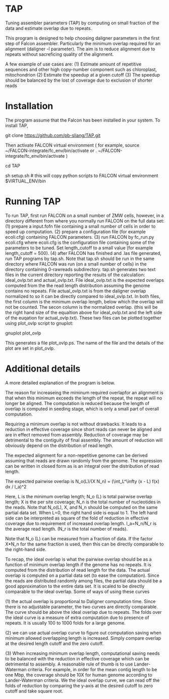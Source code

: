 # TAP 
Tuning assembler parameters (TAP) by computing on small fraction of the data and estimate overlap due to repeats.

This program is designed to help choosing daligner parameters in the first step of Falcon assembler. 
Particularly the minimum overlap required for an alignment (daligner -l parameter).
The aim is to reduce alignment due to repeats without sacreficing quality of the alignment.
 
A few example of use cases are:
(1) Estimate amount of repetitive sequences and other high copy-number component such as chloroplast, mitochondrion
(2) Estimate the speedup at a given cutoff
(3) The speedup should be balanced by the lost of coverage due to exclusion of shorter reads


# Installation
The program assume that the Falcon has been installed in your system. To install TAP,

git clone https://github.com/pb-sliang/TAP.git

Then activate FALCON virtual environment
( for example, 
source ~/FALCON-integrate/fc_env/bin/activate
or
. ~/FALCON-integrate/fc_env/bin/activate
)

cd TAP

sh setup.sh     # this will copy python scripts to FALCON virtual environment $VIRTUAL_ENV/bin

# Running TAP
To run TAP, first run FALCON on a small number of ZMW cells, however, in a directory different from where you normally run FALCON on the full data set:
(1) prepare a input.fofn file containing a small number of cells in order to speed up computation.
(2) prepare a configuration file (for example ecoli.cfg) containing FALCON parameters. 
(3) run FALCON by 
fc_run.py ecoli.cfg 
where ecoli.cfg is the configuration file containing some of the parameters to be tuned.
Set length_cutoff to a small value (for example length_cutoff = 500). 
(4) after FALCON has finished and .las file generated, run TAP programs by 
tap.sh. Note that tap.sh should be run in the same directory where FALCON was run (on a small number of cells) in the directory containing 0-rawreads subdirectory. tap.sh generates two text files in the current directory reporting the results of the calculation:
ideal_ovlp.txt and actual_ovlp.txt. File ideal_ovlp.txt is the expected overlaps computed from the the read length distribution
assuming the genome contains no repeats. File actual_ovlp.txt is from the daligner overlap normalized to so it can be directly
compared to ideal_ovlp.txt. In both files, the first column is the minimum overlap length, below which the overlap will not be counted. The secon column is the normalized overlap. (this will be the right hand size of the equaltion above for ideal_ovlp.txt and the left side of the euqation for actual_ovlp.txt). These two files can be plotted together using plot_ovlp script to gnuplot:

gnuplot plot_ovlp

This generates a file plot_ovlp.ps. The name of the file and the details of the plot are set in plot_ovlp.




# Additional details
A more detailed explanation of the program is below.

The reason for increaseing the miminum required overlapfor an alignment is that when this minimum exceeds the length of the repeat, the repeat will no longer be aligned. The computation is reduced because the length of overlap is computed in seeding stage, which is only a small part of overall computation.

Requiring a minimum overlap is not without drawbacks. It leads to a reduction in effective coverage since short reads can never be aligned and are in effect removed from assembly. Reduction of coverage may be detrimental to the contiguity of final assembly. The amount of reduction will obviously depend on the distribution of read length.

The expected alignment for a non-repetitive genome can be derived assuming that reads are drawn randomly from the genome. The expression can be written in closed form as is an integral over the distribution of read length.

The expected pairwise overlap is
N_o(L)/(X N_n) = (\int_L^\infty (x - L) f(x) dx / l_a)^2

Here, L is the minimum overlap length; N_o (L) is total pairwise overlap length; X is the per site coverage; N_n is the total number of nucleotides in the reads. Note that N_o(L), X, and N_n should be computed on the same partial data set. When L=0, the right hand side is equal to 1. The left hand side can be interpreted as square of the fold of reduction in effective coverage due to requirement of increased overlap length. l_a=N_n/N_r is the average read length. (N_r is the total number of reads).

Note that N_o (L) can be measured from a fraction of data. If the factor X*N_n for the same fraction is used, then this can be directly comparable to the right-hand side. 

To recap, the ideal overlap is what the pairwise overlap should be as a function of minimum overlap length if the genome has no repeats. It is computed from the distribution of read length for the data. The actual overlap is computed on a partial data set (to ease the computation). Since the reads are distributed randomly among files, the partial data should be a good approximation to the entire data set. It is scaled to be directly comparable to the ideal overlap.
Some of ways of using these curves

(1) the actual overlap is proportional to Daligner computation time. Since there is no adjustable parameter, the two curves are directly comparable. The curve should be above the ideal overlap due to repeats. The folds over the ideal curve is a measure of extra computation due to presence of repeats. It is usually 100 to 1000 folds for a large genome.

(2) we can use actual overlap curve to figure out computation saving when minimum allowed overlapping length is increased. Simply compare overlap at the desired length cutoff and the zero cutoff.

(3) When increasing minimum overlap length, computational saving needs to be balanced with the reduction in effective coverage which can be detrimental to assembly. A reasonable rule of thumb is to use Lander-Waterman criteria. For example, in order for the mean contig length to be one Mbp, the coverage should be 10X for human genome according to Lander-Waterman criteria. We the ideal overlap curve, we can read off the folds of reduction by comparing the y-axis at the desired cutoff to zero cutoff and take square root.
